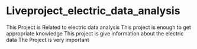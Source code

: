 # Liveproject_electric_data_analysis
This Project is Related to electric data analysis
This project is enough to get appropriate knowledge
This project is give information about the electric data 
The Project is very important 